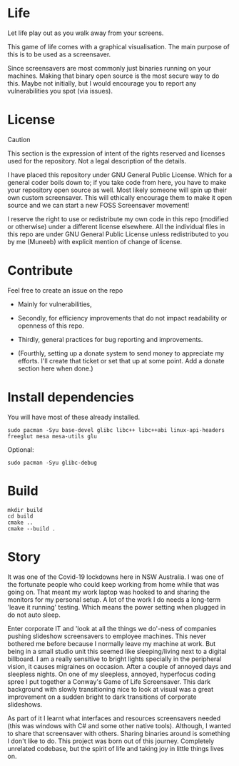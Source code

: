 # Life
Let life play out as you walk away from your screens.

This game of life comes with a graphical visualisation. The main purpose of this is to be used as a screensaver. 

Since screensavers are most commonly just binaries running on your machines. Making that binary open source is the most secure way to do this. Maybe not initially, but I would encourage you to report any vulnerabilities you spot (via issues).

# License
> [!CAUTION]
> This section is the expression of intent of the rights reserved and licenses used for the repository. Not a legal description of the details.

I have placed this repository under GNU General Public License.
Which for a general coder boils down to; if you take code from here, you have to make your repository open source as well. Most likely someone will spin up their own custom screensaver. This will ethically encourage them to make it open source and we can start a new FOSS Screensaver movement!

I reserve the right to use or redistribute my own code in this repo (modified or otherwise) under a different license elsewhere. All the individual files in this repo are under GNU General Public License unless redistributed to you by me (Muneeb) with explicit mention of change of license.

# Contribute
Feel free to create an issue on the repo
- Mainly for vulnerabilities, 
- Secondly, for efficiency improvements that do not impact readability or openness of this repo.
- Thirdly, general practices for bug reporting and improvements.

- (Fourthly, setting up a donate system to send money to appreciate my efforts. I'll create that ticket or set that up at some point. Add a donate section here when done.)

# Install dependencies

You will have most of these already installed.
```
sudo pacman -Syu base-devel glibc libc++ libc++abi linux-api-headers freeglut mesa mesa-utils glu
```

Optional:
```
sudo pacman -Syu glibc-debug
```
# Build
```
mkdir build
cd build
cmake ..
cmake --build .
```


# Story
It was one of the Covid-19 lockdowns here in NSW Australia. I was one of the fortunate people who could keep working from home while that was going on. That meant my work laptop was hooked to and sharing the monitors for my personal setup. A lot of the work I do needs a long-term 'leave it running' testing. Which means the power setting when plugged in do not auto sleep.

Enter corporate IT and 'look at all the things we do'-ness of companies pushing slideshow screensavers to employee machines. This never bothered me before because I normally leave my machine at work. But being in a small studio unit this seemed like sleeping/living next to a digital billboard. I am a really sensitive to bright lights specially in the peripheral vision, it causes migraines on occasion. After a couple of annoyed days and sleepless nights. On one of my sleepless, annoyed, hyperfocus coding spree I put together a Conway's Game of Life Screensaver. This dark background with slowly transitioning nice to look at visual was a great improvement on a sudden bright to dark transitions of corporate slideshows.

As part of it I learnt what interfaces and resources screensavers needed (this was windows with C# and some other native tools). Although, I wanted to share that screensaver with others. Sharing binaries around is something I don't like to do. This project was born out of this journey. Completely unrelated codebase, but the spirit of life and taking joy in little things lives on.
